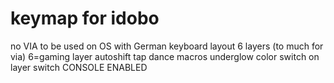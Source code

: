 # keymap for idobo
no VIA 
to be used on OS with German keyboard layout 
6 layers (to much for via) 6=gaming layer
autoshift
tap dance
macros 
underglow color switch on layer switch
CONSOLE ENABLED